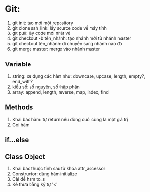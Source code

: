 # Git:
1. git init: tạo mới một repository
2. git clone ssh_link: lấy source code về máy tính
3. git pull: lấy code mới nhất về
4. git checkout -b tên_nhánh: tạo nhánh mới từ nhánh master
5. git checkout tên_nhánh: di chuyển sang nhánh nào đó
6. git merge master: merge vào nhánh master

## Variable
1. string: xử dụng các hàm như: downcase, upcase, length, empty?, end_with?
2. kiểu số: số nguyên, số thập phân
3. array: append, length, reverse, map, index, find

## Methods

1. Khai báo hàm: tự return nếu dòng cuối cùng là một giá trị
2. Goi hàm

## if...else

## Class Object

1. Khai báo thuộc tính sau từ khóa attr_accessor
2. Constructor: dùng hàm initialize
3. Cài đề hàm to_s
4. Kế thừa bằng ký tự '<'
